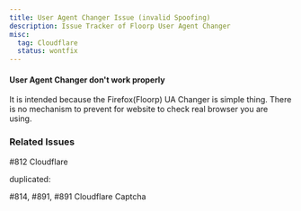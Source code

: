 ```yaml
---
title: User Agent Changer Issue (invalid Spoofing)
description: Issue Tracker of Floorp User Agent Changer
misc:
  tag: Cloudflare
  status: wontfix
---
```


#### User Agent Changer don't work properly

It is intended because the Firefox(Floorp) UA Changer is simple thing.
There is no mechanism to prevent for website to check real browser you are using.

### Related Issues

#812 Cloudflare

duplicated:

#814, #891, #891 Cloudflare Captcha

